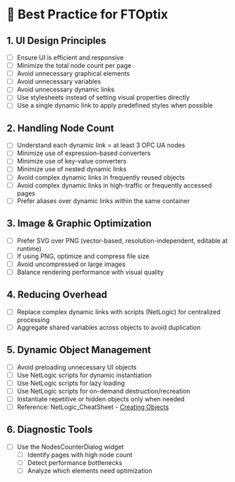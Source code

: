 # 🚀 Best Practice for FTOptix

## 1. UI Design Principles
- [ ] Ensure UI is efficient and responsive
- [ ] Minimize the total node count per page
- [ ] Avoid unnecessary graphical elements
- [ ] Avoid unnecessary variables
- [ ] Avoid unnecessary dynamic links
- [ ] Use stylesheets instead of setting visual properties directly
- [ ] Use a single dynamic link to apply predefined styles when possible

## 2. Handling Node Count
- [ ] Understand each dynamic link = at least 3 OPC UA nodes
- [ ] Minimize use of expression-based converters
- [ ] Minimize use of key-value converters
- [ ] Minimize use of nested dynamic links
- [ ] Avoid complex dynamic links in frequently reused objects
- [ ] Avoid complex dynamic links in high-traffic or frequently accessed pages
- [ ] Prefer aliases over dynamic links within the same container

## 3. Image & Graphic Optimization
- [ ] Prefer SVG over PNG (vector-based, resolution-independent, editable at runtime)
- [ ] If using PNG, optimize and compress file size
- [ ] Avoid uncompressed or large images
- [ ] Balance rendering performance with visual quality

## 4. Reducing Overhead
- [ ] Replace complex dynamic links with scripts (NetLogic) for centralized processing
- [ ] Aggregate shared variables across objects to avoid duplication

## 5. Dynamic Object Management
- [ ] Avoid preloading unnecessary UI objects
- [ ] Use NetLogic scripts for dynamic instantiation
- [ ] Use NetLogic scripts for lazy loading
- [ ] Use NetLogic scripts for on-demand destruction/recreation
- [ ] Instantiate repetitive or hidden objects only when needed
- [ ] Reference: NetLogic_CheatSheet - [Creating Objects](https://github.com/FactoryTalk-Optix/NetLogic_CheatSheet/blob/main/pages/creating-objects.md#iuaobjects)

## 6. Diagnostic Tools
- [ ] Use the NodesCounterDialog widget
    - [ ] Identify pages with high node count
    - [ ] Detect performance bottlenecks
    - [ ] Analyze which elements need optimization